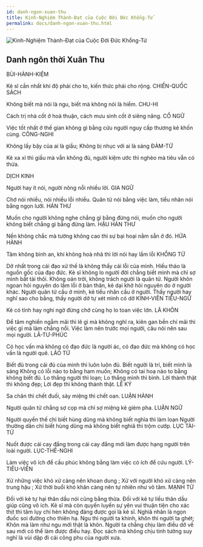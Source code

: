 ```yaml
---
id: danh-ngon-xuan-thu
title: Kinh-Nghiệm Thành-Đạt của Cuộc Đời Đức Khổng-Tử
permalink: docs/danh-ngon-xuan-thu.html
---
```



![Kinh-Nghiệm Thành-Đạt của Cuộc Đời Đức Khổng-Tử](https://c1.staticflickr.com/5/4368/37350693871_f4c9474fe2_h.jpg "Kinh-Nghiệm Thành-Đạt của Cuộc Đời Đức Khổng-Tử")

## Danh ngôn thời Xuân Thu

BÙI-HÀNH-KIỆM

Kẻ sĩ cần nhất khí độ phải cho to, kiến thức phải cho rộng.
CHIẾN-QUỐC SÁCH

Không biết mà nói là ngu, biết mà không nói là hiểm.
CHU-HI

Cách trị nhà cốt ở hoà thuận, cách mưu sinh cốt ở siêng năng.
CỔ NGỮ

Việc tốt nhất ở thế gian không gì bằng cứu người nguy cấp thương kẻ khốn cùng.
CÔNG-NGHI

Không lấy bậy của ai là giầu; Không bị nhục với ai là sáng
ĐÀM-TỬ

Kẻ xa xỉ thì giầu mà vẫn không đủ, người kiệm ước thì nghèo mà tiêu vẫn có thừa.
 

DỊCH KINH

Người hay ít nói, người nông nỗi nhiều lời.
GIA NGỮ

Chớ nói nhiều, nói nhiều lỗi nhiều.
Quân tử nói bằng việc làm, tiểu nhân nói bằng ngọn lưỡi.
HÁN THƯ

Muốn cho người không nghe chẳng gì bằng đừng nói, muốn cho người không biết chẳng gì bằng đừng làm.
HẬU HÁN THƯ

Nền không chắc mà tường không cao thì sự bại hoại nằm sẵn ở đó.
HỨA HÀNH

Tâm không bình an, khí không hoà nhã thì lời nói hay lầm lỗi
KHỔNG TỬ

Dở nhất trong cái đạo xử thế là không thấy cái lỗi của mình.
Hiếu thảo là nguồn gốc của đạo đức.
Kẻ sĩ không lo người đời chẳng biết mình mà chỉ sợ mình bất tài thôi.
Không oán trời, không trách người là quân tử.
Người khôn ngoan hỏi nguyên do lầm lỗi ở bản thân, kẻ dại khờ hỏi nguyên do ở người khác.
Người quân tử cầu ở mình, kẻ tiểu nhân cầu ở người.
Thấy người hay nghĩ sao cho bằng, thấy người dở tự xét mình có dở
KINH-VIÊN TIỂU-NGỮ

Kẻ có tính hay nghi ngờ đừng chớ cùng họ lo toan việc lớn.
LÃ KHÔN

Để tâm nghiền ngẫm mãi thì lẽ gì mà không nghĩ ra, kiên gan bền chí mãi thì việc gì mà làm chẳng nổi.
Việc làm nên trước mọi người, câu nói nên sau mọi người.
LÃ-TƯ-PHÚC

Có học vấn mà không có đạo đức là người ác, có đạo đức mà không có học vấn là người quê.
LÃO TỬ

Biết đủ trong cái đủ của mình thì luôn luôn đủ.
Biết người là trí, biết mình là sáng
Không có lỗi nào to bằng ham muốn; Không có tai hoạ nào to bằng không biết đủ.
Lo thắng người thì loạn; Lo thắng mình thì bình.
Lời thành thật thì không đẹp; Lời đẹp thì không thành thật.
LỄ KÝ

Sa chân thì chết đuối, sảy miệng thì chết oan.
LUẬN HÀNH

Người quân tử chẳng sợ cọp mà chỉ sợ miệng kẻ gièm pha.
LUẬN NGỮ

Người quyền thế chỉ biết hùng dũng mà không biết nghĩa thì làm loạn
Người thường dân chỉ biết hùng dũng mà không biết nghiã thì trộm cướp.
LỤC TÀI-TỬ

Nuốt được cái cay đắng trong cái cay đắng mới làm được hạng người trên loài người.
LỤC-THẾ-NGHI

Làm việc vô ích để cầu phúc không bằng làm việc có ích để cứu người.
LÝ-TIÊU-VIỄN

Xử những việc khó xử càng nên khoan dung ; Xử với người khó xử càng nên trung hậu ; Xử thời buổi khó khăn càng nên tự nhiên như vô tâm.
MẠNH TỬ

Đối với kẻ tự hại thân dầu nói cũng bằng thừa. Đối với kẻ tự liều thân dầu giúp cũng vô ích.
Kẻ sĩ mà còn quyến luyến sự yên vui thuận tiện cho xác thịt thì tâm lụy chí hèn không đáng được gọi là kẻ sĩ.
Nghiã nhân là ngọn đuốc soi đường cho thiên hạ.
Ngu thì người ta khinh, khôn thì người ta ghét; Khôn mà làm như ngu mới thật là khôn.
Người ta chẳng chịu làm điều dở về sau mới có thể làm được điều hay.
Đọc sách mà không chịu tinh tường suy nghĩ là vùi dập đi cái công phu của người xưa.